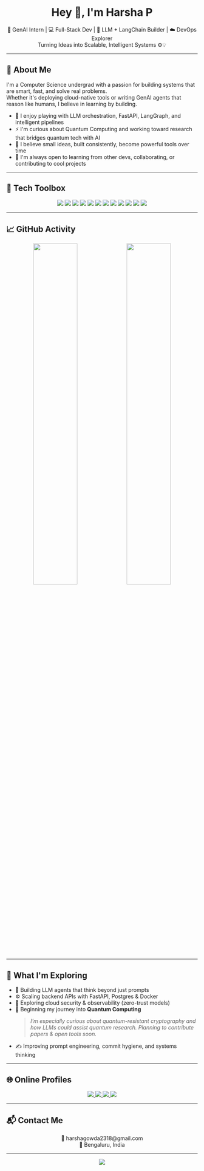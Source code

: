 <h1 align="center">Hey 👋, I'm Harsha P</h1>

<p align="center">
  🚀 GenAI Intern | 💻 Full-Stack Dev | 🧠 LLM + LangChain Builder | ☁️ DevOps Explorer  
  <br/>Turning Ideas into Scalable, Intelligent Systems ⚙️💡
</p>

---

## 🌟 About Me

I'm a Computer Science undergrad with a passion for building systems that are smart, fast, and solve real problems.  
Whether it's deploying cloud-native tools or writing GenAI agents that reason like humans, I believe in learning by building.

- 🧠 I enjoy playing with LLM orchestration, FastAPI, LangGraph, and intelligent pipelines  
- ⚡ I'm curious about Quantum Computing and working toward research that bridges quantum tech with AI  
- 🌱 I believe small ideas, built consistently, become powerful tools over time  
- 🤝 I'm always open to learning from other devs, collaborating, or contributing to cool projects

---

## 🚀 Tech Toolbox

<p align="center">
  <img src="https://img.shields.io/badge/Python-3670A0?style=for-the-badge&logo=python&logoColor=white"/>
  <img src="https://img.shields.io/badge/FastAPI-005571?style=for-the-badge&logo=fastapi"/>
  <img src="https://img.shields.io/badge/LangChain-006400?style=for-the-badge"/>
  <img src="https://img.shields.io/badge/Gemini-4285F4?style=for-the-badge"/>
  <img src="https://img.shields.io/badge/React-20232A?style=for-the-badge&logo=react&logoColor=61DAFB"/>
  <img src="https://img.shields.io/badge/Next.js-000000?style=for-the-badge&logo=nextdotjs"/>
  <img src="https://img.shields.io/badge/Node.js-339933?style=for-the-badge&logo=node.js&logoColor=white"/>
  <img src="https://img.shields.io/badge/PostgreSQL-316192?style=for-the-badge&logo=postgresql&logoColor=white"/>
  <img src="https://img.shields.io/badge/MongoDB-47A248?style=for-the-badge&logo=mongodb&logoColor=white"/>
  <img src="https://img.shields.io/badge/Docker-2496ED?style=for-the-badge&logo=docker&logoColor=white"/>
  <img src="https://img.shields.io/badge/Terraform-7B42BC?style=for-the-badge&logo=terraform"/>
  <img src="https://img.shields.io/badge/AWS-FF9900?style=for-the-badge&logo=amazonaws&logoColor=white"/>
</p>

---

## 📈 GitHub Activity

<p align="center">
  <img src="https://github-readme-stats.vercel.app/api?username=Harsha2318&show_icons=true&theme=tokyonight&hide_border=true&hide_title=true" width="48%" />
  <img src="https://github-readme-stats.vercel.app/api/top-langs/?username=Harsha2318&layout=compact&theme=tokyonight&hide_border=true" width="48%" />
</p>

---

## 🌱 What I'm Exploring

- 🧠 Building LLM agents that think beyond just prompts  
- ⚙️ Scaling backend APIs with FastAPI, Postgres & Docker  
- 🔐 Exploring cloud security & observability (zero-trust models)  
- 🔭 Beginning my journey into **Quantum Computing**  
  > *I’m especially curious about quantum-resistant cryptography and how LLMs could assist quantum research. Planning to contribute papers & open tools soon.*  
- ✍️ Improving prompt engineering, commit hygiene, and systems thinking

---

## 🌐 Online Profiles

<p align="center">
  <a href="https://leetcode.com/u/Harsha2318/">
    <img src="https://img.shields.io/badge/LeetCode-FFA116?style=for-the-badge&logo=leetcode&logoColor=black"/>
  </a>
  <a href="https://www.geeksforgeeks.org/user/harsha2318/">
    <img src="https://img.shields.io/badge/GFG-1F8A70?style=for-the-badge&logo=geeksforgeeks&logoColor=white"/>
  </a>
  <a href="https://www.linkedin.com/in/harsha-p-b02775250/">
    <img src="https://img.shields.io/badge/LinkedIn-0077B5?style=for-the-badge&logo=linkedin&logoColor=white"/>
  </a>
  <a href="https://github.com/Harsha2318">
    <img src="https://img.shields.io/badge/GitHub-181717?style=for-the-badge&logo=github&logoColor=white"/>
  </a>
</p>

---

## 📬 Contact Me

<p align="center">
  📧 harshagowda2318@gmail.com <br/>
  📍 Bengaluru, India
</p>

---

<p align="center">
  <img src="https://readme-typing-svg.herokuapp.com?font=Fira+Code&size=22&pause=1000&center=true&vCenter=true&width=700&lines=Writing+clean+code+%E2%9C%94%EF%B8%8F;Deploying+cloud+apps+%E2%9C%94%EF%B8%8F;Learning+Quantum+Computing+%E2%9C%94%EF%B8%8F;Building+AI+tools+that+solve+real+problems+%E2%9C%94%EF%B8%8F;Let%27s+build+something+awesome+%F0%9F%9A%80"/>
</p>
